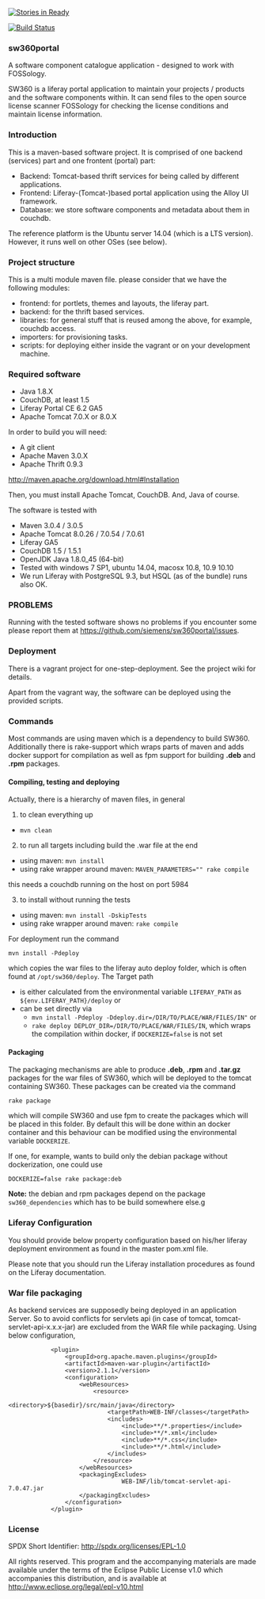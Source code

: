 [![Stories in Ready](https://badge.waffle.io/sw360/sw360portal.png?label=ready&title=Ready)](https://waffle.io/sw360/sw360portal)

[![Build Status](https://travis-ci.org/sw360/sw360portal.svg?branch=master)](https://travis-ci.org/sw360/sw360portal)

### sw360portal

A software component catalogue application - designed to work with FOSSology.

SW360 is a liferay portal application to maintain your projects / products and
the software components within. It can send files to the open source
license scanner FOSSology for checking the license conditions and 
maintain license information.

### Introduction

This is a maven-based software project. It is comprised of one backend (services) part
and one frontent (portal) part:

* Backend: Tomcat-based thrift services for being called by different applications.
* Frontend: Liferay-(Tomcat-)based portal application using the Alloy UI framework.
* Database: we store software components and metadata about them in couchdb.

The reference platform is the Ubuntu server 14.04 (which is a LTS version). However, it
runs well on other OSes (see below).

### Project structure

This is a multi module maven file. please consider that we have the following modules:

* frontend: for portlets, themes and layouts, the liferay part.
* backend: for the thrift based services.
* libraries: for general stuff that is reused among the above, for example, couchdb access.
* importers: for provisioning tasks.
* scripts: for deploying either inside the vagrant or on your development machine.

### Required software

* Java 1.8.X
* CouchDB, at least 1.5
* Liferay Portal CE 6.2 GA5
* Apache Tomcat 7.0.X or 8.0.X

In order to build you will need:

* A git client
* Apache Maven 3.0.X
* Apache Thrift 0.9.3

http://maven.apache.org/download.html#Installation

Then, you must install Apache Tomcat, CouchDB. And, Java of course.

The software is tested with

* Maven 3.0.4 / 3.0.5
* Apache Tomcat 8.0.26 / 7.0.54 / 7.0.61
* Liferay GA5
* CouchDB 1.5 / 1.5.1
* OpenJDK Java 1.8.0_45 (64-bit) 
* Tested with windows 7 SP1, ubuntu 14.04, macosx 10.8, 10.9 10.10
* We run Liferay with PostgreSQL 9.3, but HSQL (as of the bundle) runs also OK.

### PROBLEMS

Running with the tested software shows no problems if you encounter some please report them at https://github.com/siemens/sw360portal/issues.


### Deployment

There is a vagrant project for one-step-deployment. See the project wiki for details.

Apart from the vagrant way, the software can be deployed using the provided scripts.

### Commands
Most commands are using maven which is a dependency to build SW360. Additionally
there is rake-support which wraps parts of maven and adds docker support for
compilation as well as fpm support for building **.deb** and **.rpm** packages.
#### Compiling, testing and deploying

Actually, there is a hierarchy of maven files, in general

1. to clean everything up
  - `mvn clean`

2. to run all targets including build the .war file at the end
  - using maven: `mvn install`
  - using rake wrapper around maven: `MAVEN_PARAMETERS="" rake compile`

  this needs a couchdb running on the host on port 5984

3. to install without running the tests
  - using maven: `mvn install -DskipTests`
  - using rake wrapper around maven: `rake compile`

For deployment run the command
```
mvn install -Pdeploy
```
which copies the war files to the liferay auto deploy folder, which is often
found at `/opt/sw360/deploy`.
The Target path
- is either calculated from the environmental variable `LIFERAY_PATH` as
  `${env.LIFERAY_PATH}/deploy` or
- can be set directly via
  - `mvn install -Pdeploy -Ddeploy.dir=/DIR/TO/PLACE/WAR/FILES/IN"` or
  - `rake deploy DEPLOY_DIR=/DIR/TO/PLACE/WAR/FILES/IN`, which wraps the
  compilation within docker, if `DOCKERIZE=false` is not set 
  
#### Packaging
The packaging mechanisms are able to produce **.deb**, **.rpm** and **.tar.gz**
packages for the war files of SW360, which will be deployed to the tomcat
containing SW360. These packages can be created via the command
```
rake package
```
which will compile SW360 and use fpm to create the packages which will be placed
in this folder.
By default this will be done within an docker container and this behaviour can
be modified using the environmental variable `DOCKERIZE`.

If one, for example, wants to build only the debian package without
dockerization, one could use
```
DOCKERIZE=false rake package:deb
```

**Note:** the debian and rpm packages depend on the package `sw360_dependencies`
which has to be build somewhere else.g

### Liferay Configuration

You should provide below property configuration based on his/her liferay deployment
environment as found in the master pom.xml file.

Please note that you should run the Liferay installation procedures as found on the
Liferay documentation.

### War file packaging

As backend services are supposedly being deployed in an application Server.
So to avoid conflicts for servlets api (in case of tomcat, tomcat-servlet-api-x.x.x-jar)
are excluded from the WAR file while packaging. Using below configuration,

```
            <plugin>
				<groupId>org.apache.maven.plugins</groupId>
				<artifactId>maven-war-plugin</artifactId>
				<version>2.1.1</version>
				<configuration>
					<webResources>
						<resource>
							<directory>${basedir}/src/main/java</directory>
							<targetPath>WEB-INF/classes</targetPath>
							<includes>
								<include>**/*.properties</include>
								<include>**/*.xml</include>
								<include>**/*.css</include>
								<include>**/*.html</include>
							</includes>
						</resource>
					</webResources>
					<packagingExcludes>
        					    WEB-INF/lib/tomcat-servlet-api-7.0.47.jar
         		 	</packagingExcludes>
				</configuration>
            </plugin>
```

### License


SPDX Short Identifier: http://spdx.org/licenses/EPL-1.0

All rights reserved. This program and the accompanying materials
are made available under the terms of the Eclipse Public License v1.0
which accompanies this distribution, and is available at
http://www.eclipse.org/legal/epl-v10.html
